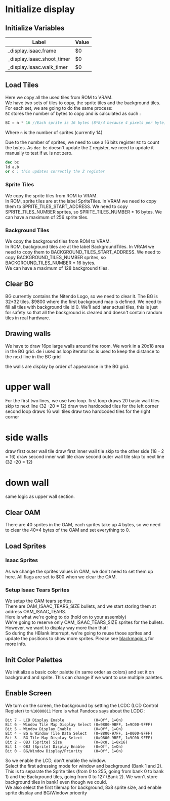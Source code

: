# Initialize display 

## Initialize Variables

| Label                      | Value |
| -------------------------- | ----- |
| _display.isaac.frame       | $0    |
| _display.isaac.shoot_timer | $0    |
| _display.isaac.walk_timer  | $0    |

## Load Tiles

Here we copy all the used tiles from ROM to VRAM.  
We have two sets of tiles to copy, the sprite tiles and the background tiles.
For each set, we are going to do the same process:  
`BC` stores the number of bytes to copy and is calculated as such :
~~~C
BC = n * 16 //Each sprite is 16 bytes (8*8/4 because 4 pixels per byte)
~~~
Where `n` is the number of sprites (currently 14)

Due to the number of sprites, we need to use a 16 bits register `BC` to count the bytes. As `dec bc` doesn't update the `Z` register, we need to update it manually to test if `BC` is not zero. 
~~~nasm
dec bc
ld a,b
or c ; this updates correctly the Z register
~~~

### Sprite Tiles ###

We copy the sprite tiles from ROM to VRAM.  
In ROM, sprite tiles are at the label SpriteTiles. In VRAM we need to copy them to SPRITE_TILES_START_ADDRESS.
We need to copy SPRITE_TILES_NUMBER sprites, so SPRITE_TILES_NUMBER * 16 bytes. 
We can have a maximum of 256 sprite tiles. 

### Background Tiles ### 

We copy the background tiles from ROM to VRAM.  
In ROM, background tiles are at the label BackgroundTiles. In VRAM we need to copy them to BACKGROUND_TILES_START_ADDRESS.
We need to copy BACKGROUND_TILES_NUMBER sprites, so BACKGROUND_TILES_NUMBER * 16 bytes.  
We can have a maximum of 128 background tiles. 


## Clear BG

BG currently contains the Nitendo Logo, so we need to clear it. 
The BG is 32*32 tiles. $9800 where the first background map is defined. We need to fill all tiles with background tile id 0. We'll add later actual tiles, this is just for safety so that all the background is cleared and doesn't contain random tiles in real hardware.  

## Drawing walls
We have to draw 16px large walls around the room. We work in a 20x18 area in the BG grid.
de i used as loop iterator
bc is used to keep the distance to the next line in the BG grid

the walls are display by order of appearance in the BG grid.

# upper wall
For the first two lines, we use two loop.
first loop draws 20 basic wall tiles
skip to next line (32 -20 = 12)
draw two hardcoded tiles for the left corner
second loop draws 16 wall tiles
draw two hardcoded tiles for the right corner

# side walls
draw first outer wall tile
draw first inner wall tile
skip to the other side (18 - 2 = 16)
draw second inner wall tile
draw second outer wall tile
skip to next line (32 -20 = 12)

# down wall
same logic as upper wall section.

## Clear OAM

There are 40 sprites in the OAM, each sprites take up 4 bytes, so we need to clear the 40*4 bytes of the OAM and set everything to 0.

## Load Sprites

### Isaac Sprites

As we change the sprites values in OAM, we don't need to set them up here. All flags are set to $00 when we clear the OAM.

### Setup Isaac Tears Sprites

We setup the OAM tears sprites.   
There are OAM_ISAAC_TEARS_SIZE bullets, and we start storing them at address OAM_ISAAC_TEARS.   
Here is what we're going to do (hold on to your assembly)   
We're going to reserve only OAM_ISAAC_TEARS_SIZE sprites for the bullets. However, we want to display way more than that!  
So during the HBlank interrupt, we're going to reuse those sprites and update the positions to show more sprites. Please see [blackmagic.s](blackmagic.doc.md) for more info. 

## Init Color Palettes

We initialize a basic color palette (in same order as colors) and set it on background and sprite.
This can change if we want to use multiple palettes. 

## Enable Screen

We turn on the screen, the background by setting the LCDC (LCD Control Register) to `%10000011`
Here is what Pandocs says about the LCDC : 
```
Bit 7 - LCD Display Enable             (0=Off, 1=On)
Bit 6 - Window Tile Map Display Select (0=9800-9BFF, 1=9C00-9FFF)
Bit 5 - Window Display Enable          (0=Off, 1=On)
Bit 4 - BG & Window Tile Data Select   (0=8800-97FF, 1=8000-8FFF)
Bit 3 - BG Tile Map Display Select     (0=9800-9BFF, 1=9C00-9FFF)
Bit 2 - OBJ (Sprite) Size              (0=8x8, 1=8x16)
Bit 1 - OBJ (Sprite) Display Enable    (0=Off, 1=On)
Bit 0 - BG/Window Display/Priority     (0=Off, 1=On)
```
So we enable the LCD, don't enable the window.   
Select the first adressing mode for window and background (Bank 1 and 2). This is to separate the Sprite tiles (from 0 to 255, going from bank 0 to bank 1) and the Background tiles, going from 0 to 127 (Bank 2). We won't store background tiles in bank1 even though we could.  
We also select the first tilemap for background, 8x8 sprite size, and enable sprite display and BG/Window prioerity

